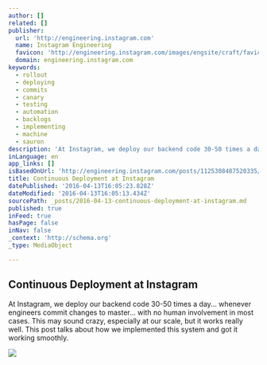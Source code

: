```yaml
---
author: []
related: []
publisher:
  url: 'http://engineering.instagram.com'
  name: Instagram Engineering
  favicon: 'http://engineering.instagram.com/images/engsite/craft/favicon.png'
  domain: engineering.instagram.com
keywords:
  - rollout
  - deploying
  - commits
  - canary
  - testing
  - automation
  - backlogs
  - implementing
  - machine
  - sauron
description: 'At Instagram, we deploy our backend code 30-50 times a day... whenever engineers commit changes to master... with no human involvement in most cases. This may sound crazy, especially at our scale, but it works really well. This post talks about how we implemented this system and got it working smoothly.'
inLanguage: en
app_links: []
isBasedOnUrl: 'http://engineering.instagram.com/posts/1125308487520335/continuous-deployment-at-instagram/'
title: Continuous Deployment at Instagram
datePublished: '2016-04-13T16:05:23.828Z'
dateModified: '2016-04-13T16:05:13.434Z'
sourcePath: _posts/2016-04-13-continuous-deployment-at-instagram.md
published: true
inFeed: true
hasPage: false
inNav: false
_context: 'http://schema.org'
_type: MediaObject

---
```

<article style=""><h1>Continuous Deployment at Instagram</h1><p>At Instagram, we deploy our backend code 30-50 times a day... whenever engineers commit changes to master... with no human involvement in most cases. This may sound crazy, especially at our scale, but it works really well. This post talks about how we implemented this system and got it working smoothly.</p><img src="http://engineering.instagram.com/images/engsite/craft/og_image.jpg" /></article>